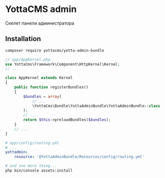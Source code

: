 # YottaCMS admin
Скелет панели администратора

## Installation
```Bash
composer require yottacms/yotta-admin-bundle
```
```PHP    
// app/AppKernel.php
use YottaCms\Framework\Component\HttpKernel\Kernel;
// ...

class AppKernel extends Kernel
{
    public function registerBundles()
    {
        $bundles = array(
            // ...
            \YottaCms\Bundle\YottaAdminBundle\YottaAdminBundle::class
        );
        // ...
        return $this->preloadBundles($bundles);
    }
    // ...
}
```
```YAML
# app/config/routing.yml
# ...
yottadmin:
    resource: '@YottaAdminBundle/Resources/config/routing.yml'
```
```Bash
# and one more thing...
php bin/console assets:install
```
